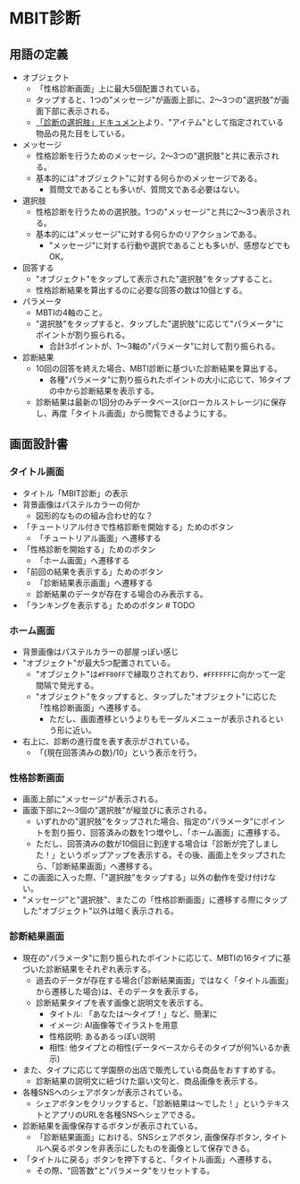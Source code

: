 # MBIT診断
## 用語の定義
- オブジェクト
    - 「性格診断画面」上に最大5個配置されている。
    - タップすると、1つの"メッセージ"が画面上部に、2～3つの"選択肢"が画面下部に表示される。
    - [「診断の選択肢」ドキュメント](./診断の選択肢.md)より、"アイテム"として指定されている物品の見た目をしている。
- メッセージ
    - 性格診断を行うためのメッセージ。2～3つの"選択肢"と共に表示される。
    - 基本的には"オブジェクト"に対する何らかのメッセージである。
        - 質問文であることも多いが、質問文である必要はない。
- 選択肢
    - 性格診断を行うための選択肢。1つの"メッセージ"と共に2～3つ表示される。
    - 基本的には"メッセージ"に対する何らかのリアクションである。
        - "メッセージ"に対する行動や選択であることも多いが、感想などでもOK。
- 回答する
    - "オブジェクト"をタップして表示された"選択肢"をタップすること。
    - 性格診断結果を算出するのに必要な回答の数は10個とする。
- パラメータ
    - MBTIの4軸のこと。
    - "選択肢"をタップすると、タップした"選択肢"に応じて"パラメータ"にポイントが割り振られる。
        - 合計3ポイントが、1～3軸の"パラメータ"に対して割り振られる。
- 診断結果
    - 10回の回答を終えた場合、MBTI診断に基づいた診断結果を算出する。
        - 各種"パラメータ"に割り振られたポイントの大小に応じて、16タイプの中から診断結果を表示する。
    - 診断結果は最新の1回分のみデータベース(orローカルストレージ)に保存し、再度「タイトル画面」から閲覧できるようにする。

## 画面設計書
### タイトル画面
- タイトル「MBIT診断」の表示
- 背景画像はパステルカラーの何か
    - 図形的なものの組み合わせ的な？
- 「チュートリアル付きで性格診断を開始する」ためのボタン
    - 「チュートリアル画面」へ遷移する
- 「性格診断を開始する」ためのボタン
    - 「ホーム画面」へ遷移する
- 「前回の結果を表示する」ためのボタン
    - 「診断結果表示画面」へ遷移する
    - 診断結果のデータが存在する場合のみ表示する。
- 「ランキングを表示する」ためのボタン # TODO

### ホーム画面
- 背景画像はパステルカラーの部屋っぽい感じ
- "オブジェクト"が最大5つ配置されている。
    - "オブジェクト"は`#FF00FF`で縁取りされており、`#FFFFFF`に向かって一定間隔で発光する。
    - "オブジェクト"をタップすると、タップした"オブジェクト"に応じた「性格診断画面」へ遷移する。
        - ただし、画面遷移というよりもモーダルメニューが表示されるという形に近い。
- 右上に、診断の進行度を表す表示がされている。
    - 「{現在回答済みの数}/10」という表示を行う。

### 性格診断画面
- 画面上部に"メッセージ"が表示される。
- 画面下部に2～3個の"選択肢"が縦並びに表示される。
    - いずれかの"選択肢"をタップされた場合、指定の"パラメータ"にポイントを割り振り、回答済みの数を1つ増やし、「ホーム画面」に遷移する。
    - ただし、回答済みの数が10個目に到達する場合は「診断が完了しました！」というポップアップを表示する。その後、画面上をタップされたら、「診断結果画面」へ遷移する。
- この画面に入った際、「"選択肢"をタップする」以外の動作を受け付けない。
- "メッセージ"と"選択肢"、またこの「性格診断画面」に遷移する際にタップした"オブジェクト"以外は暗く表示される。

### 診断結果画面
- 現在の"パラメータ"に割り振られたポイントに応じて、MBTIの16タイプに基づいた診断結果をそれぞれ表示する。
    - 過去のデータが存在する場合(「診断結果画面」ではなく「タイトル画面」から遷移した場合)は、そのデータを表示する。
    - 診断結果タイプを表す画像と説明文を表示する。
        - タイトル: 「あなたは～タイプ！」など、簡潔に
        - イメージ: AI画像等でイラストを用意
        - 性格説明: あるあるっぽい説明
        - 相性: 他タイプとの相性(データベースからそのタイプが何%いるか表示)
- また、タイプに応じて学園祭の出店で販売している商品をおすすめする。
    - 診断結果の説明文に紐づけた謳い文句と、商品画像を表示する。
- 各種SNSへのシェアボタンが表示されている。
    - シェアボタンをクリックすると、「診断結果は～でした！」というテキストとアプリのURLを各種SNSへシェアできる。
- 診断結果を画像保存するボタンが表示されている。
    - 「診断結果画面」における、SNSシェアボタン, 画像保存ボタン, タイトルへ戻るボタンを非表示にしたものを画像として保存できる。
- 「タイトルに戻る」ボタンを押下すると、「タイトル画面」へ遷移する。
    - その際、"回答数"と"パラメータ"をリセットする。
